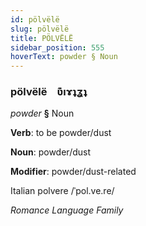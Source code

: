 ```yaml
---
id: pölvëlë
slug: pölvëlë
title: PÖLVËLË
sidebar_position: 555
hoverText: powder § Noun
---
```


### pölvëlë&emsp;<span kind="abugida">ʋ͊ıɤʇʓʇ</span>

*powder* **§** Noun

**Verb**: to be powder/dust

**Noun**: powder/dust

**Modifier**: powder/dust-related

Italian polvere /ˈpol.ve.re/

*Romance Language Family*